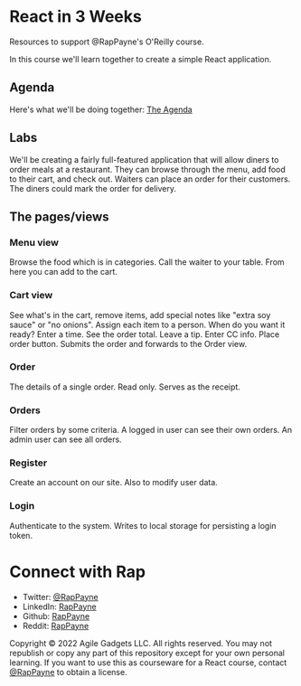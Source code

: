 # React in 3 Weeks
<!-- TODO: RAP testing is JS Testing -> Angular Testing. And JS Testing -> React Testing -> RN Testing
TODO: RAP Renumber the links in Agenda.md and make sure they work
TODO: Define the Orders filter criteria below
TODO: Add the completed app to github and allow users to test out the app. -->

Resources to support @RapPayne's O'Reilly course.

In this course we'll learn together to create a simple React application.

## Agenda
Here's what we'll be doing together: [The Agenda](Agenda.md)

## Labs
We'll be creating a fairly full-featured application that will allow diners to order meals at a restaurant. They can browse through the menu, add food to their cart, and check out. Waiters can place an order for their customers. The diners could mark the order for delivery.

## The pages/views

### Menu view
Browse the food which is in categories. 
Call the waiter to your table.
From here you can add to the cart.

### Cart view
See what's in the cart, remove items, add special notes like "extra soy sauce" or "no onions".
Assign each item to a person.
When do you want it ready? Enter a time. 
See the order total. Leave a tip.
Enter CC info.
Place order button. Submits the order and forwards to the Order view.

### Order
The details of a single order. Read only.
Serves as the receipt.

### Orders
Filter orders by some criteria.
A logged in user can see their own orders. An admin user can see all orders.

### Register
Create an account on our site.
Also to modify user data.

### Login
Authenticate to the system. Writes to local storage for persisting a login token.

<!-- You can give it a test drive here.  -->

# Connect with Rap
- Twitter: [@RapPayne](https://twitter.com/RapPayne)
- LinkedIn: [RapPayne](https://www.linkedin.com/in/rappayne/)
- Github: [RapPayne](https://github.com/rapPayne)
- Reddit: [RapPayne](https://www.reddit.com/u/rapPayne)

Copyright &copy; 2022 Agile Gadgets LLC. 
All rights reserved. You may not republish or copy any part of this repository except for your own personal learning. If you want to use this as courseware for a React course, contact [@RapPayne](http://github.com/RapPayne) to obtain a license. 